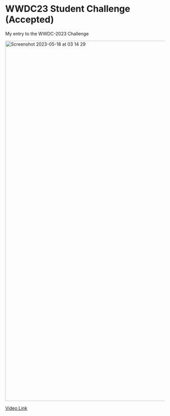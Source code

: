 # WWDC23 Student Challenge (Accepted)
My entry to the WWDC-2023 Challenge

<img width="1136" alt="Screenshot 2023-05-18 at 03 14 29" src="https://github.com/yemibox51/WWDC-2023-Student-Challenge/assets/19742642/ef8217fd-b0fa-4499-8f33-884928986e96">


[Video Link](https://youtu.be/c6faCHH9W5o)
